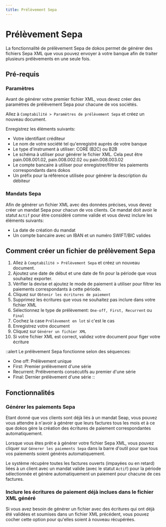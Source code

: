 ```yaml
---
title: Prélèvement Sepa
---
```


# Prélèvement Sepa

La fonctionnalité de prélèvement Sepa de dokos permet de générer des fichiers Sepa XML que vous pouvez envoyer à votre banque afin de traiter plusieurs prélèvements en une seule fois.

## Pré-requis
### Paramètres

Avant de générer votre premier fichier XML, vous devez créer des paramètres de prélèvement Sepa pour chacune de vos sociétés.  

Allez à `Comptabilité > Paramètres de prélèvement Sepa` et créez un nouveau document.

Enregistrez les éléments suivants:

- Votre identifiant créditeur
- Le nom de votre société tel qu'enregistré auprès de votre banque
- Le type d'instrument à utiliser: CORE (B2C) ou B2B
- Le schéma à utiliser pour générer le fichier XML. Cela peut être pain.008.001.02, pain.008.002.02 ou pain.008.003.02
- Le compte bancaire à utiliser pour enregistrer/filtrer les paiements correspondants dans dokos
- Un préfix pour la référence utilisée pour générer la description du débiteur

### Mandats Sepa

Afin de générer un fichier XML avec des données précises, vous devez créer un mandat Sepa pour chacun de vos clients.
Ce mandat doit avoir le statut `Actif` pour être considéré comme valide et vous devez inclure les éléments suivants:
- La date de création du mandat
- Un compte bancaire avec un IBAN et un numéro SWIFT/BIC valides


## Comment créer un fichier de prélèvement Sepa

1. Allez à `Comptabilité > Prélèvement Sepa` et créez un nouveau document.
2. Ajoutez une date de début et une date de fin pour la période que vous souhaitez exporter.
3. Vérifier la devise et ajoutez le mode de paiement à utiliser pour filtrer les paiements correspondants à cette période.
4. Cliquez sur `Obtenir les écritures de paiement`
5. Supprimez les écritures que vous ne souhaitez pas inclure dans votre fichier XML
6. Sélectionnez le type de prélèvement: `One-off, First, Recurrent` ou `Final`
7. Cochez la case `Prélèvement en lot` si c'est le cas
8. Enregistrez votre document
9. Cliquez sur `Générer un fichier XML`
1. Si votre fichier XML est correct, validez votre document pour figer votre écriture

::alert
Le prélèvement Sepa fonctionne selon des séquences:
- One off: Prélèvement unique
- First: Premier prélèvement d'une série
- Recurrent: Prélèvements consécutifs au premier d'une série
- Final: Dernier prélèvement d'une série
::

## Fonctionnalités
### Générer les paiements Sepa

Etant donné que vos clients sont déjà liés à un mandat Seap, vous pouvez vous attendre à n'avoir à générer que leurs factures tous les mois et à ce que dokos gère la création des écritures de paiement correspondantes automatiquement.

Lorsque vous êtes prêt·e à générer votre fichier Sepa XML, vous pouvez cliquer sur `Génerer les paiements Sepa` dans la barre d'outil pour que tous vos paiements soient générés automatiquement.

Le système récupère toutes les factures ouverts (impayées ou en retard) liées à un client avec un mandat valide (avec le statut `Actif`) pour la période sélectionnée et génère automatiquement un paiement pour chacune de ces factures.

### Inclure les écritures de paiement déjà inclues dans le fichier XML généré

Si vous avez besoin de générer un fichier avec des écritures qui ont déjà été validées et soumises dans un fichier XML précédent, vous pouvez cocher cette option pour qu'elles soient à nouveau récupérées.